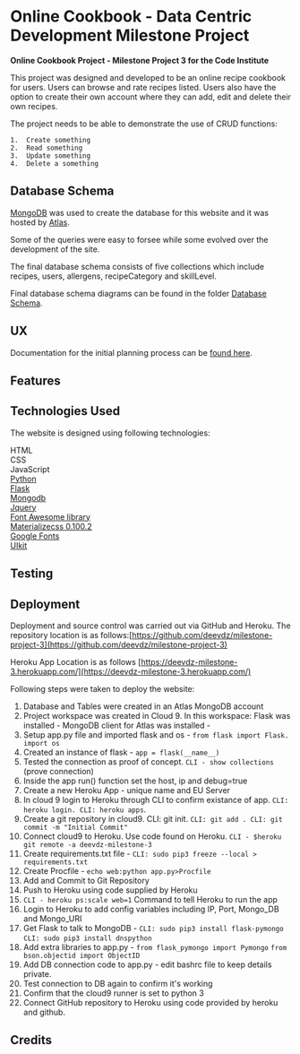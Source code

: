 Online Cookbook - Data Centric Development Milestone Project
======================================
**Online Cookbook Project - Milestone Project 3 for the Code Institute**

This project was designed and developed to be an online recipe cookbook for users. Users can browse and rate recipes listed. Users also have the option to create their own account where they can add, edit and delete their own recipes.

The project needs to be able to demonstrate the use of CRUD functions:
```
1.  Create something
2.  Read something
3.  Update something
4.  Delete a something
````


Database Schema
-----------------------------------------
[MongoDB](https://www.mongodb.com/) was used to create the database for this website and it was hosted by [Atlas](https://www.mongodb.com/cloud/atlas).

Some of the queries were easy to forsee while some evolved over the development of the site.

The final database schema consists of five collections which include recipes, users, allergens, recipeCategory and skillLevel. 

Final database schema diagrams can be found in the folder [Database Schema](https://github.com/deevdz/milestone-project-3/blob/master/planning/database_schema).


UX
-----------------------------------------
Documentation for the initial planning process can be [found here](https://github.com/deevdz/milestone-project-3/blob/master/planning/Online%20Cookbook%20Project%20-%20Initial%20Thoughts.pdf).

Features
-----------------------------------------


Technologies Used
-----------------------------------------
The website is designed using following technologies:

   HTML  
   CSS  
   JavaScript  
   [Python](https://www.python.org/)  
   [Flask](http://flask.pocoo.org/)  
   [Mongodb](https://www.mongodb.com/)  
   [Jquery](https://code.jquery.com/jquery-3.2.1.js)  
   [Font Awesome library](https://fontawesome.com/)  
   [Materializecss 0.100.2](http://archives.materializecss.com/0.100.2/)  
   [Google Fonts](https://fonts.google.com/)  
   [UIkit](https://getuikit.com/)


Testing
-----------------------------------------


Deployment
-----------------------------------------
Deployment and source control was carried out via GitHub and Heroku. The repository location is as follows:[https://github.com/deevdz/milestone-project-3](https://github.com/deevdz/milestone-project-3)

Heroku App Location is as follows [https://deevdz-milestone-3.herokuapp.com/](https://deevdz-milestone-3.herokuapp.com/)

Following steps were taken to deploy the website:
1. Database and Tables were created in an Atlas MongoDB account
2. Project workspace was created in Cloud 9. In this workspace: Flask was installed -  MongoDB client for Atlas was installed - 
3. Setup app.py file and imported flask and os - `from flask import Flask. import os`
4. Created an instance of flask - `app = flask(__name__)`
5. Tested the connection as proof of concept. `CLI - show collections` (prove connection)
6. Inside the app run() function set the host, ip and debug=true
7. Create a new Heroku App - unique name and EU Server
8. In cloud 9 login to Heroku through CLI to confirm existance of app. `CLI: heroku login. CLI: heroku apps`.
9. Create a git repository in cloud9. CLI: git init. `CLI: git add . CLI: git commit -m "Initial Commit"`
10. Connect cloud9 to Heroku. Use code found on Heroku. `CLI - $heroku git remote -a deevdz-milestone-3`
11. Create requirements.txt file - `CLI: sudo pip3 freeze --local > requirements.txt`
12. Create Procfile - `echo web:python app.py>Procfile`
13. Add and Commit to Git Repository
14. Push to Heroku using code supplied by Heroku
15. `CLI - heroku ps:scale web=1` Command to tell Heroku to run the app
16. Login to Heroku to add config variables including IP, Port, Mongo_DB and Mongo_URI
17. Get Flask to talk to MongoDB - `CLI: sudo pip3 install flask-pymongo` `CLI: sudo pip3 install dnspython`
18. Add extra libraries to app.py - `from flask_pymongo import Pymongo` `from bson.objectid import ObjectID`
19. Add DB connection code to app.py - edit bashrc file to keep details private.
20. Test connection to DB again to confirm it's working
21. Confirm that the cloud9 runner is set to python 3
22. Connect GitHub repository to Heroku using code provided by heroku and github.

Credits
-----------------------------------------
